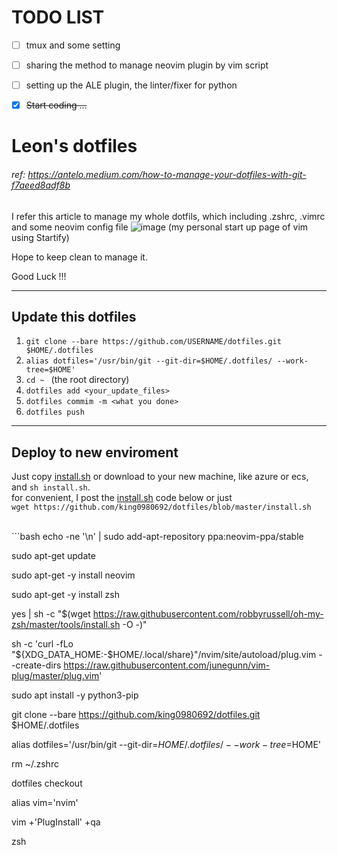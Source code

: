 # TODO LIST
- [ ] tmux and some setting
- [ ] sharing the method to manage neovim plugin by vim script
- [ ] setting up the ALE plugin, the linter/fixer for python
- [X] ~~Start coding ...~~


# Leon's dotfiles 

###### ref: https://antelo.medium.com/how-to-manage-your-dotfiles-with-git-f7aeed8adf8b
I refer this article to manage my whole dotfils, which including .zshrc, .vimrc and some neovim config file 
![image](https://user-images.githubusercontent.com/21136873/113861782-28511800-97da-11eb-93be-f9fc09958c13.png)
(my personal start up page of vim using Startify)

Hope to keep clean to manage it.

Good Luck !!!

---

## Update this dotfiles
1. ```git clone --bare https://github.com/USERNAME/dotfiles.git $HOME/.dotfiles```
2. ```alias dotfiles='/usr/bin/git --git-dir=$HOME/.dotfiles/ --work-tree=$HOME'```
3. ```cd ~ ``` (the root directory) 
4. ```dotfiles add <your_update_files>```
5. ```dotfiles commim -m <what you done>```
6. ```dotfiles push ```


---
## Deploy to new enviroment 
Just copy [install.sh](https://github.com/king0980692/dotfiles/blob/master/install.sh) or download to your new machine, like azure or ecs, and ```sh install.sh```.<br>
for convenient, I post the [install.sh](https://github.com/king0980692/dotfiles/blob/master/install.sh) code below
or just <br>
```wget https://github.com/king0980692/dotfiles/blob/master/install.sh```

<br>
```bash
echo -ne '\n' | sudo add-apt-repository ppa:neovim-ppa/stable

sudo apt-get update

sudo apt-get -y install neovim

sudo apt-get -y install zsh

yes | sh -c "$(wget https://raw.githubusercontent.com/robbyrussell/oh-my-zsh/master/tools/install.sh -O -)"


sh -c 'curl -fLo "${XDG_DATA_HOME:-$HOME/.local/share}"/nvim/site/autoload/plug.vim --create-dirs https://raw.githubusercontent.com/junegunn/vim-plug/master/plug.vim'

sudo apt install -y python3-pip

git clone --bare https://github.com/king0980692/dotfiles.git $HOME/.dotfiles

alias dotfiles='/usr/bin/git --git-dir=$HOME/.dotfiles/ --work-tree=$HOME'

rm ~/.zshrc

dotfiles checkout

alias vim='nvim'

vim +'PlugInstall' +qa


zsh
```

